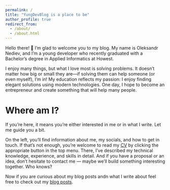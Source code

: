 ```yaml
---
permalink: /
title: "YungDevBlog is a place to be"
author_profile: true
redirect_from: 
  - /about/
  - /about.html
---
```


Hello there! 👋
I’m glad to welcome you to my blog. My name is Oleksandr Nediev, and I’m a young developer who recently graduated with a Bachelor’s degree in Applied Informatics at Howest.

I enjoy many things, but what I love most is solving problems. It doesn’t matter how big or small they are—if solving them can help someone (or even myself), I’m in! My education reflects my passion: I enjoy finding elegant solutions using modern technologies. One day, I hope to become an entrepreneur and create something that will help many people.

Where am I?
=====

If you’re here, it means you’re either interested in me or in what I write. Let me guide you a bit.

On the left, you’ll find information about me, my socials, and how to get in touch. If that’s not enough, you’re welcome to read my [CV](/cv/) by clicking the appropriate button in the top menu. There, I’ve described my technical knowledge, experience, and skills in detail. And if you have a proposal or an idea, don’t hesitate to contact me — maybe we’ll build something interesting together. Who knows?

Now if you are curious about my blog posts andn what I write about feel free to check out my [blog posts](/posts/). 



